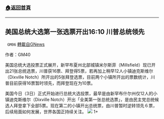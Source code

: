 ###  [:house:返回首頁](https://github.com/ourhimalayas/txt)
---

## 美国总统大选第一张选票开出16:10 川普总统领先
` GM06` [轉載自GNews](https://gnews.org/zh-hans/520736/)

作者：GM40

美国总统大选投票正式展开，新罕布夏州北部城镇米尔斯菲（Millsfield）现已开出21张总统选票，川普获16票、拜登得5票，若再加上稍早12人小镇迪克斯维尔（Dixville Notch）所开出的5张拜登选票，目前两个小镇所开出的票数统计，川普目前获得16票暂时领先，而拜登现在为10票。

美国今日（3日）正式开始进行总统大选投票，最早是由新罕布什尔州仅12人的小镇迪克斯维尔（Dixville Notch）开出「全美第一张总统选票」，是由民主党总统候选人拜登拿下全部5票。现在第二的小镇开出总统票，由川普暂时逆转领先６票，后续局面如何发展，世界各国正持续关注。
![]()![](https://gnews-media-offload.s3.amazonaws.com/wp-content/uploads/2020/11/03041350/%E5%A4%A7%E9%80%89.jpg)
1+
